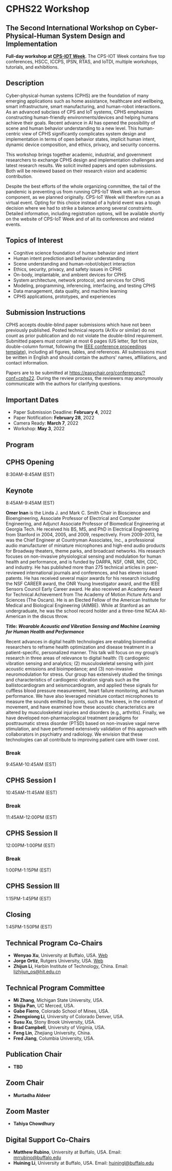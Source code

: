 # CPHS22 Workshop

## The Second International Workshop on Cyber-Physical-Human System Design and Implementation


**Full-day workshop at [CPS-IOT Week](https://cpsiotweek.neslab.it/index.php)**. The CPS-IOT Week contains five top conferences, HSCC, ICCPS, IPSN, RTAS, and IoTDI, multiple workshops, tutorials, and exhibitions. 

## Description

Cyber-physical-human systems (CPHS) are the foundation of many emerging applications such as home assistance, healthcare and wellbeing, smart infrastructure, smart manufacturing, and human-robot interactions. As an advanced subclass of CPS and IoT systems, CPHS emphasizes constructing human-friendly environments/devices and helping humans achieve their goals. Recent advance in AI has opened the possibility of scene and human behavior understanding to a new level. This human-centric view of CPHS significantly complicates system design and implementation in terms of open behavior states, implicit human intent, dynamic device composition, and ethics, privacy, and security concerns.

This workshop brings together academic, industrial, and government researchers to exchange CPHS design and implementation challenges and latest research results. We solicit invited papers and open submissions. Both will be reviewed based on their research vision and academic contribution.

Despite the best efforts of the whole organizing committee, the tail of the pandemic is preventing us from running CPS-IoT Week with an in-person component, as we planned originally. CPS-IoT Week will therefore run as a virtual event. Opting for this choice instead of a hybrid event was a tough decision where we had to strike a balance among several constraints. Detailed information, including registration options, will be available shortly on the website of CPS-IoT Week and of all its conferences and related events.

## Topics of Interest

- Cognitive science foundation of human behavior and intent
- Human intent prediction and behavior understanding
- Scene understanding and human-robot/object interaction
- Ethics, security, privacy, and safety issues in CPHS
- On-body, implantable, and ambient devices for CPHS
- System architecture, network protocol, and services for CPHS
- Modeling, programming, inferencing, interfacing, and testing CPHS
- Data management, data quality, and machine learning
- CPHS applications, prototypes, and experiences 


## Submission Instructions

CPHS accepts double-blind paper submissions which have not been previously published. Posted technical reports (ArXiv or similar) do not count as prior publication and do not violate the double-blind requirement. Submitted papers must contain at most 6 pages (US letter, 9pt font size, double-column format, following the [IEEE conference proceedings template](https://www.ieee.org/conferences/publishing/templates.html)), including all figures, tables, and references. All submissions must be written in English and should contain the authors' names, affiliations, and contact information.

Papers are to be submitted at <https://easychair.org/conferences/?conf=cphs22>. During the review process, the reviewers may anonymously communicate with the authors for clarifying questions.


## Important Dates
 - Paper Submission Deadline: **February 4**, 2022
 - Paper Notification: **February 28**, 2022
 - Camera Ready: **March 7**, 2022
 - Workshop: **May 3**, 2022


## Program

## CPHS Opening
8:30AM-8:45AM (EST)

## Keynote
8:45AM-9:45AM (EST)

**Omer Inan** is the Linda J. and Mark C. Smith Chair in Bioscience and Bioengineering, Associate Professor of Electrical and Computer Engineering, and Adjunct Associate Professor of Biomedical Engineering at Georgia Tech. He received his BS, MS, and PhD in Electrical Engineering from Stanford in 2004, 2005, and 2009, respectively. From 2009-2013, he was the Chief Engineer at Countryman Associates, Inc., a professional audio manufacturer of miniature microphones and high-end audio products for Broadway theaters, theme parks, and broadcast networks. His research focuses on non-invasive physiological sensing and modulation for human health and performance, and is funded by DARPA, NSF, ONR, NIH, CDC, and industry. He has published more than 275 technical articles in peer-reviewed international journals and conferences, and has eleven issued patents. He has received several major awards for his research including the NSF CAREER award, the ONR Young Investigator award, and the IEEE Sensors Council Early Career award. He also received an Academy Award for Technical Achievement from The Academy of Motion Picture Arts and Sciences (The Oscars). He is an Elected Fellow of the American Institute for Medical and Biological Engineering (AIMBE). While at Stanford as an undergraduate, he was the school record holder and a three-time NCAA All-American in the discus throw.

**Title:** ***Wearable Acoustic and Vibration Sensing and Machine Learning for Human Health and Performance***

Recent advances in digital health technologies are enabling biomedical researchers to reframe health optimization and disease treatment in a patient-specific, personalized manner. This talk will focus on my group’s research in three areas of relevance to digital health: (1) cardiogenic vibration sensing and analytics; (2) musculoskeletal sensing with joint acoustic emissions and bioimpedance; and (3) non-invasive neuromodulation for stress. Our group has extensively studied the timings and characteristics of cardiogenic vibration signals such as the ballistocardiogram and seismocardiogram, and applied these signals for cuffless blood pressure measurement, heart failure monitoring, and human performance. We have also leveraged miniature contact microphones to measure the sounds emitted by joints, such as the knees, in the context of movement, and have examined how these acoustic characteristics are altered by musculoskeletal injuries and disorders (e.g., arthritis). Finally, we have developed non-pharmacological treatment paradigms for posttraumatic stress disorder (PTSD) based on non-invasive vagal nerve stimulation, and have performed extensively validation of this approach with collaborators in psychiatry and radiology. We envision that these technologies can all contribute to improving patient care with lower cost.

### Break
9:45AM-10:45AM (EST)

## CPHS Session I
10:45AM-11:45AM (EST)

### Break
11:45AM-12:00PM (EST)

## CPHS Session II
12:00PM-1:00PM (EST)

### Break
1:00PM-1:15PM (EST)

## CPHS Session III
1:15PM-1:45PM (EST)

## Closing
1:45PM-1:50PM (EST)

## Technical Program Co-Chairs
- **Wenyao Xu**, University at Buffalo, USA. [Web](https://cse.buffalo.edu/~wenyaoxu/)
- **Jorge Ortiz**, Rutgers University, USA. [Web](http://rcgb.rutgers.edu/jorge-ortiz/)
- **Zhijun Li**, Harbin Institute of Technology, China. Email: lizhijun_os@hit.edu.cn


## Technical Program Committee
- **Mi Zhang**, Michigan State University, USA.
- **Shijia Pan**, UC Merced, USA.
- **Gabe Fierro**, Colorado School of Mines, USA.
- **Zhengxiong Li**, University of Colorado Denver, USA.
- **Susu Xu**, Stony Brook University, USA.
- **Brad Campbell**, University of Virginia, USA.
- **Feng Lin**, Zhejiang University, China.
- **Fred Jiang**, Columbia University, USA.


## Publication Chair
- **TBD**

## Zoom Chair
- **Murtadha Aldeer**

## Zoom Master
- **Tahiya Chowdhury**
  
## Digital Support Co-Chairs 
- **Matthew Rubino**, University at Buffalo, USA. Email: mrrubino@buffalo.edu
- **Huining Li**, University at Buffalo, USA. Email: huiningl@buffalo.edu
